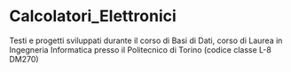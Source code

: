 # Calcolatori_Elettronici
Testi e progetti sviluppati durante il corso di Basi di Dati, corso di Laurea in Ingegneria Informatica presso il Politecnico di Torino (codice classe L-8 DM270)
